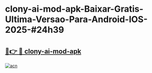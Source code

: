 # clony-ai-mod-apk-Baixar-Gratis-Ultima-Versao-Para-Android-IOS-2025-#24h39

# <h2><a href="https://ainizakaria.my?title=clony-ai-mod-apk&ref=25M">🔗👉 🔴 clony-ai-mod-apk</a></h2>

[![acn](https://github.com/user-attachments/assets/0f9c940e-d8b0-45ae-aac7-cd30a18b3e1c)](https://ainizakaria.my?title=clony-ai-mod-apk&ref=25M)

